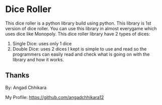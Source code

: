 # Dice Roller
This dice roller is a python library build using python. This library is 1st version of dice roller. You can use this library in almost everygame which uses dice like Monopoly.
This dice roller library have 2 types of dices:
1. Single Dice: uses only 1 dice
2. Double Dice: uses 2 dices
I kept is simple to use and read so the programmers can easily read and check what is going on with the library and how it works.
## Thanks
By: Angad Chhikara

My Profile: https://github.com/angadchhikara12
